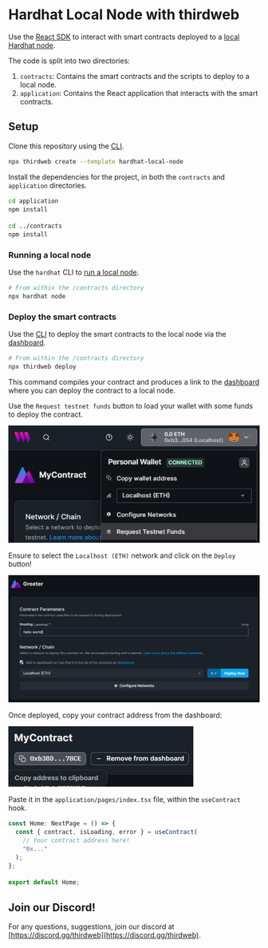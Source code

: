# Hardhat Local Node with thirdweb

Use the [React SDK](https://portal.thirdweb.com/react) to interact with smart contracts deployed to a
[local Hardhat node](https://hardhat.org/hardhat-runner/docs/guides/deploying).

The code is split into two directories:

1. `contracts`: Contains the smart contracts and the scripts to deploy to a local node.
2. `application`: Contains the React application that interacts with the smart contracts.

## Setup

Clone this repository using the [CLI](https://portal.thirdweb.com/cli).

```bash
npx thirdweb create --template hardhat-local-node
```

Install the dependencies for the project, in both the `contracts` and `application` directories.

```bash
cd application
npm install

cd ../contracts
npm install
```

### Running a local node

Use the `hardhat` CLI to [run a local node](https://hardhat.org/hardhat-runner/docs/getting-started#connecting-a-wallet-or-dapp-to-hardhat-network).

```bash
# From within the /contracts directory
npx hardhat node
```

### Deploy the smart contracts

Use the [CLI](https://portal.thirdweb.com/cli) to deploy the smart contracts to the local node via the [dashboard](https://portal.thirdweb.com/dashboard).

```bash
# From within the /contracts directory
npx thirdweb deploy
```

This command compiles your contract and produces a link to the [dashboard](https://portal.thirdweb.com/dashboard) where you can deploy the contract to a local node.

Use the `Request testnet funds` button to load your wallet with some funds to deploy the contract.

![request-funds.png](./application/public/readme_assets/request-funds.png)

Ensure to select the `Localhost (ETH)` network and click on the `Deploy` button!

![deploy.png](./application/public/readme_assets/deploy.png)

Once deployed, copy your contract address from the dashboard:

![copy-address.png](./application/public/readme_assets/copy-address.png)

Paste it in the `application/pages/index.tsx` file, within the `useContract` hook.

```jsx
const Home: NextPage = () => {
  const { contract, isLoading, error } = useContract(
    // Your contract address here!
    "0x..."
  );
};

export default Home;
```

## Join our Discord!

For any questions, suggestions, join our discord at [https://discord.gg/thirdweb](https://discord.gg/thirdweb).
